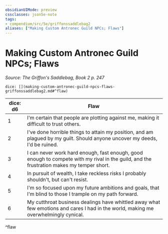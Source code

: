 ```yaml
---
obsidianUIMode: preview
cssclasses: json5e-note
tags:
- compendium/src/5e/griffonssaddlebag2
aliases: ["Making Custom Antronec Guild NPCs; Flaws"]
---
```

# Making Custom Antronec Guild NPCs; Flaws
*Source: The Griffon's Saddlebag, Book 2 p. 247* 

`dice: [](making-custom-antronec-guild-npcs-flaws-griffonssaddlebag2.md#^flaw)`

| dice: d6 | Flaw |
|----------|------|
| 1 | I'm certain that people are plotting against me, making it difficult to trust others. |
| 2 | I've done horrible things to attain my position, and am plagued by my guilt. Should anyone uncover my deeds, I'd be ruined. |
| 3 | I can never work hard enough, fast enough, good enough to compete with my rival in the guild, and the frustration makes my temper short. |
| 4 | In pursuit of wealth, I take reckless risks I probably shouldn't, but can't resist. |
| 5 | I'm so focused upon my future ambitions and goals, that I'm blind to those I trample on my path forward. |
| 6 | My cutthroat business dealings have whittled away what few emotions and cares I had in the world, making me overwhelmingly cynical. |
^flaw